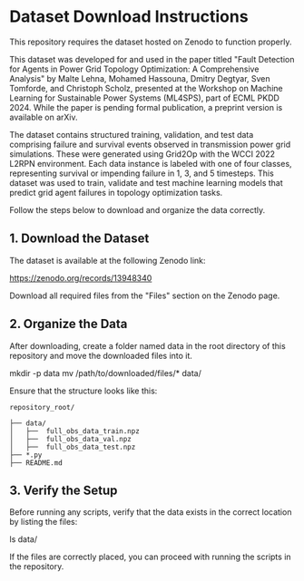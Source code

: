 # Dataset Download Instructions

This repository requires the dataset hosted on Zenodo to function properly.

This dataset was developed for and used in the paper titled "Fault Detection for Agents in Power Grid Topology Optimization: A Comprehensive Analysis" by Malte Lehna, Mohamed Hassouna, Dmitry Degtyar, Sven Tomforde, and Christoph Scholz, presented at the Workshop on Machine Learning for Sustainable Power Systems (ML4SPS), part of ECML PKDD 2024. While the paper is pending formal publication, a preprint version is available on arXiv.

The dataset contains structured training, validation, and test data comprising failure and survival events observed in transmission power grid simulations. These were generated using Grid2Op with the WCCI 2022 L2RPN environment. Each data instance is labeled with one of four classes, representing survival or impending failure in 1, 3, and 5 timesteps. This dataset was used to train, validate and test machine learning models that predict grid agent failures in topology optimization tasks. 

 Follow the steps below to download and organize the data correctly.

## 1. Download the Dataset

The dataset is available at the following Zenodo link:

https://zenodo.org/records/13948340

Download all required files from the "Files" section on the Zenodo page.

## 2. Organize the Data

After downloading, create a folder named data in the root directory of this repository and move the downloaded files into it.

mkdir -p data
mv /path/to/downloaded/files/* data/

Ensure that the structure looks like this:
```
repository_root/

├── data/
│   ├──  full_obs_data_train.npz
│   ├──  full_obs_data_val.npz
│   ├──  full_obs_data_test.npz
├── *.py
├── README.md
```
## 3. Verify the Setup

Before running any scripts, verify that the data exists in the correct location by listing the files:

ls data/

If the files are correctly placed, you can proceed with running the scripts in the repository.